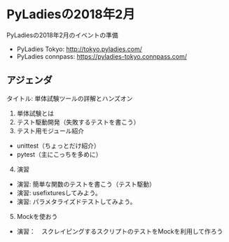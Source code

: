 # PyLadiesの2018年2月

PyLadiesの2018年2月のイベントの準備

- PyLadies Tokyo: http://tokyo.pyladies.com/
- PyLadies connpass: https://pyladies-tokyo.connpass.com/

## アジェンダ
タイトル: 単体試験ツールの詳解とハンズオン

1. 単体試験とは
2. テスト駆動開発（失敗するテストを書こう）
3. テスト用モジュール紹介

- unittest（ちょっとだけ紹介）
- pytest（主にこっちを多めに）

4. 演習

- 演習: 簡単な関数のテストを書こう（テスト駆動） 
- 演習: usefixturesしてみよう。
- 演習: パラメタライズドテストしてみよう。

5. Mockを使おう

- 演習：　スクレイピングするスクリプトのテストをMockを利用して作ろう
